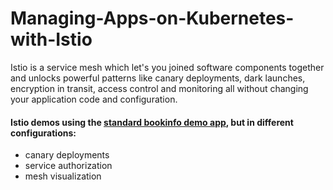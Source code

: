 # Managing-Apps-on-Kubernetes-with-Istio
Istio is a service mesh which let's you joined software components together and unlocks powerful patterns like canary deployments, dark launches, encryption in transit, access control and monitoring all without changing your application code and configuration.

#### Istio demos using the [standard bookinfo demo app](https://github.com/istio/istio/tree/master/samples/bookinfo), but in different configurations:

* canary deployments
* service authorization
* mesh visualization
